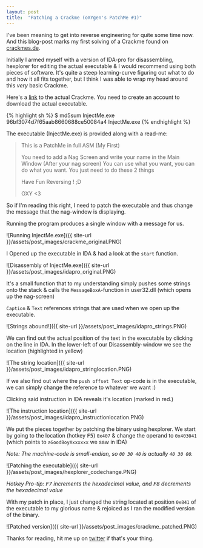 ```yaml
---
layout: post
title:  "Patching a Crackme (oXYgen's PatchMe #1)"
---
```


I've been meaning to get into reverse engineering for quite some time
now.  And this blog-post marks my first solving of a Crackme found on
[crackmes.de](http://crackmes.de).

Initially I armed myself with a version of IDA-pro for disassembling,
hexplorer for editing the actual executable & I would recommend using
both pieces of software. It's quite a steep learning-curve figuring out
what to do and how it all fits together, but I think I was able
to wrap my head around this *very* basic Crackme.

Here's a [link](http://crackmes.de/users/oxygen/patchme_1) to the
actual Crackme. You need to create an account to download the actual
executable.

{% highlight sh %}
$ md5sum InjectMe.exe 
96bf3074d7f65aab8660688ce50084a4  InjectMe.exe
{% endhighlight %}

The executable (InjectMe.exe) is provided along with a read-me:

> This is a PatchMe in full ASM (My First)
>
> You need to add a Nag Screen and write your name in the Main Window (After your nag screen)
> You can use what you want, you can do what you want. You just need to do these 2 things
>
> Have Fun Reversing ! ;D
>
> OXY <3

So if I'm reading this right, I need to patch the executable and thus
change the message that the nag-window is displaying.

Running the program produces a single window with a message for us.

![Running InjectMe.exe]({{ site-url }}/assets/post_images/crackme_original.PNG)

I Opened up the executable in IDA & had a look at the `start` function.

![Disassembly of InjectMe.exe]({{ site-url }}/assets/post_images/idapro_original.PNG)

It's a small function that to my understanding simply pushes some
strings onto the stack & calls the `MessageBoxA`-function in
user32.dll (which opens up the nag-screen)

`Caption` & `Text` references strings that are used when we open up
the executable.

![Strings abound!]({{ site-url }}/assets/post_images/idapro_strings.PNG)

We can find out the actual position of the text in the executable by
clicking on the line in IDA. In the lower-left of our
Disassembly-window we see the location (highlighted in yellow)

![The string location]({{ site-url }}/assets/post_images/idapro_stringlocation.PNG)

If we also find out where the `push offset Text` op-code is in the executable, we can simply
change the reference to whatever we want :)

Clicking said instruction in IDA reveals it's location (marked in red.)

![The instruction location]({{ site-url }}/assets/post_images/idapro_instructionlocation.PNG)

We put the pieces together by patching the binary using hexplorer. We
start by going to the location (hotkey <kbd>F5</kbd>) `0x407` & change
the operand to `0x403041` (which points to `aGoodBoyXxxxxxx` we saw in IDA)

*Note: The machine-code is small-endian, so `00 30 40` is actually `40 30 00`.*

![Patching the executable]({{ site-url }}/assets/post_images/hexplorer_codechange.PNG)

*Hotkey Pro-tip: <kbd>F7</kbd> increments the hexadecimal value, and
<kbd>F8</kbd> decrements the hexadecimal value*

With my patch in place, I just changed the string located at position
`0x841` of the executable to my glorious name & rejoiced as I ran the
modified version of the binary.

![Patched version]({{ site-url }}/assets/post_images/crackme_patched.PNG)

Thanks for reading, hit me up on [twitter](https://twitter.com/jonatanhal) if
that's your thing.


